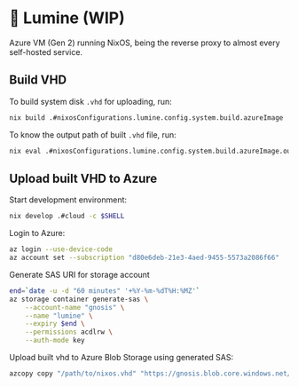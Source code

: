 # 🌸 Lumine (WIP)

Azure VM (Gen 2) running NixOS, being the reverse proxy to almost every self-hosted service.

## Build VHD

To build system disk `.vhd` for uploading, run:

```bash
nix build .#nixosConfigurations.lumine.config.system.build.azureImage
```

To know the output path of built `.vhd` file, run:

```bash
nix eval .#nixosConfigurations.lumine.config.system.build.azureImage.outPath
```

## Upload built VHD to Azure

Start development environment:

```bash
nix develop .#cloud -c $SHELL
```

Login to Azure:

```bash
az login --use-device-code
az account set --subscription "d80e6deb-21e3-4aed-9455-5573a2086f66"
```

Generate SAS URI for storage account
```bash
end=`date -u -d "60 minutes" '+%Y-%m-%dT%H:%MZ'`
az storage container generate-sas \
    --account-name "gnosis" \
    --name "lumine" \
    --expiry $end \
    --permissions acdlrw \
    --auth-mode key
```

Upload built vhd to Azure Blob Storage using generated SAS:

```bash
azcopy copy "/path/to/nixos.vhd" "https://gnosis.blob.core.windows.net/lumine/?SAS" --blob-type PageBlob
```
